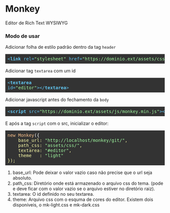 <h1>Monkey</h1>
Editor de Rich Text WYSIWYG


<h3>Modo de usar</h3>
Adicionar folha de estilo padrão dentro da tag <code>header</code><br>
<pre style="display: block; overflow-x: auto; padding: 0.5em; background: rgb(51, 51, 51); color: rgb(255, 255, 255);"><span style="color: rgb(98, 200, 243);">&lt;<span style="font-weight: 700;">link</span> <span>rel</span>=<span style="color: rgb(162, 252, 162);">"stylesheet"</span> href=<span style="color: rgb(162, 252, 162);">"https://dominio.ext/assets/css/monkey.min.css"</span> /&gt;</span></pre>

Adicionar tag <code>textarea</code> com um id<br>
        <pre style="display: block; overflow-x: auto; padding: 0.5em; background: rgb(51, 51, 51); color: rgb(255, 255, 255);"><span style="color: rgb(98, 200, 243);">&lt;<span style="font-weight: 700;">textarea</span> id=<span style="color: rgb(162, 252, 162);">"editor"</span>&gt;</span><span style="color: rgb(98, 200, 243);">&lt;/<span style="font-weight: 700;">textarea</span>&gt;</span></pre>

Adicionar javascript antes do fechamento da <code>body</code><br>
<pre style="display: block; overflow-x: auto; padding: 0.5em; background: rgb(51, 51, 51); color: rgb(255, 255, 255);"><span style="color: rgb(98, 200, 243);">&lt;<span style="font-weight: 700;">script</span> src=<span style="color: rgb(162, 252, 162);">"https://dominio.ext/assets/js/monkey.min.js"</span>&gt;</span><span style="color: rgb(98, 200, 243);">&lt;/<span style="font-weight: 700;">script</span>&gt;</span></pre>

E após a tag <code>script</code> com o src, inicializar o editor:<br>
<pre style="display: block; overflow-x: auto; padding: 0.5em; background: rgb(51, 51, 51); color: rgb(255, 255, 255);"><span style="color: rgb(252, 194, 140);">new Monkey</span>({
    <span style="color: rgb(255, 255, 170);">base_url: <span style="color: rgb(162, 252, 162);">"http://localhost/monkey/git/"</span>,
    path_css: <span style="color: rgb(162, 252, 162);">"assets/css/"</span>,
    textarea: <span style="color: rgb(162, 252, 162);">"#editor"</span>,
    theme   : <span style="color: rgb(162, 252, 162);">"light"</span>
});     
</pre>  

<ol>
    <li>base_url: Pode deixar o valor vazio caso não precise que o url seja absoluto.</li>
    <li>path_css: Diretório onde está armazenado o arquivo css do tema. (pode e deve ficar com o valor vazio se o arquivo estiver no diretório raiz).</li>
    <li>textarea: O id definido no seu textarea.</li>
    <li>theme: Arquivo css com o esquma de cores do editor. Existem dois disponíveis, o mk-light.css e mk-dark.css</li>
</ol>
